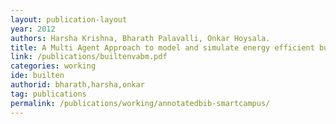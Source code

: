 ```yaml
---
layout: publication-layout
year: 2012
authors: Harsha Krishna, Bharath Palavalli, Onkar Hoysala.
title: A Multi Agent Approach to model and simulate energy efficient built environments. (Annotated Bibliography FoV-BIB-2012-GEN01)
link: /publications/builtenvabm.pdf
categories: working
ide: builten
authorid: bharath,harsha,onkar
tag: publications
permalink: /publications/working/annotatedbib-smartcampus/
---
```

